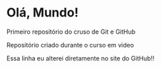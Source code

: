 # Olá, Mundo!
 Primeiro repositório do cruso de Git e GitHub

Repositório criado durante o curso em video

Essa linha eu alterei diretamente no site  do GitHub!!
